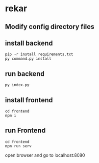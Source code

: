 # rekar
## Modify config directory files 

## install backend
```
pip -r install requirements.txt
py command.py install
``` 
## run backend
```
py index.py
```

## install frontend
```
cd frontend
npm i
```

## run Frontend
```
cd frontend
npm run serv
``` 

open browser and go to localhost:8080